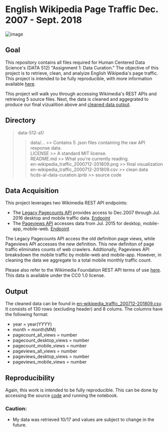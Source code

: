 # English Wikipedia Page Traffic Dec. 2007 - Sept. 2018

![image](https://github.com/mag3141592/data-512-a1/blob/master/en-wikipedia_traffic_2000712-201809.png)  

## Goal
This repository contains all files required for Human Centered Data Science's (DATA 512) "Assignment 1: Data Curation." The objective of this project is to retrieve, clean, and analyize English Wikipedia's page traffic. This project is intended to be fully reproducible, with more information available [here](https://wiki.communitydata.cc/Human_Centered_Data_Science_(Fall_2018)/Assignments#A1:_Data_curation).

This project will walk you through accessing Wikimedia's REST APIs and retrieving 5 source files. Next, the data is cleaned and aggegrated to produce our final vizualition above and [cleaned data output](https://github.com/mag3141592/data-512-a1/blob/master/en-wikipedia_traffic_200712-201809.csv).

## Directory
> data-512-a1/
>> data/... >> Contains 5 .json files containing the raw API response data. <br/>
>> LICENSE  >> A standard MIT license. <br/>
>> README.md >> What you're currently reading. <br/>
>> en-wikipedia_traffic_2000712-201809.png >> final visualization <br/>
>> en-wikipedia_traffic_2000712-201809.csv >> clean data <br/>
>> hcds-al-data-curation.ipnb >> source code <br/>

## Data Acquisition
This project leverages two Wikimedia REST API endpoints:
* The [Legacy Pagecounts API](https://wikitech.wikimedia.org/wiki/Analytics/AQS/Legacy_Pagecounts) provides access to Dec.2007 through Jul. 2016 desktop and mobile traffic data. [Endpoint](https://wikimedia.org/api/rest_v1/#!/Pagecounts_data_(legacy)/get_metrics_legacy_pagecounts_aggregate_project_access_site_granularity_start_end)
* The [Pageviews API]() accesses data from Jul. 2015 for desktop, mobile-app, mobile-web. [Endpoint]()

The Legacy Pagecounts API access the old definition page views, while Pageviews API accesses the new definition. This new definiton of page traffic eliminates counts of web crawlers. Addtionally, Pageviews API breaksdown the mobile traffic by mobile-web and mobile-app. However, in cleaning the data we aggregate to a total mobile monthly traffic count.

Please also refer to the Wikimedia Foundation REST API terms of use [here](https://www.mediawiki.org/wiki/REST_API#Terms_and_conditions). This data is available under the CC0 1.0 license. 

## Output
The cleaned data can be found in [en-wikipedia_traffic_200712-201809.csv](https://github.com/mag3141592/data-512-a1/blob/master/en-wikipedia_traffic_200712-201809.csv). It consists of 130 rows (excluding header) and 8 colums.
The columns have the following format:
* year = year(YYYY)
* month = month(MM)
* pagecount_all_views = number
* pagecount_desktop_views = number
* pagecount_mobile_views = number
* pageviews_all_views = number
* pageviews_desktop_views = number
* pageviews_mobile_views = number

## Reproducibility
Again, this work is intended to be fully reproducible. This can be done by accessing the source [code](https://github.com/mag3141592/data-512-a1/blob/master/hcds-a1-data-curation.ipynb) and running the notebook. 

### Caution:
* My data was retrieved 10/17 and values are subject to change in the future.
